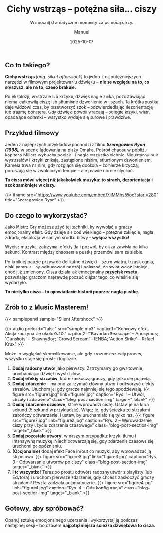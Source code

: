 ﻿---
title: "Cichy wstrząs – potężna siła... ciszy"
subtitle: "Wzmocnij dramatyczne momenty za pomocą ciszy."
date: 2025-10-07
author: "Manuel"
thumbnail: "blog/silent-aftershock/thumbnail.jpg"
---

## Co to takiego?

**Cichy wstrząs** *(ang. silent aftershock)* to jedno z najpotężniejszych narzędzi w filmowym projektowaniu dźwięku – **nie ze względu na to, co słyszysz, ale na to, czego brakuje.**  

Po eksplozji, wystrzale lub krzyku, dźwięk nagle znika, pozostawiając niemal całkowitą ciszę lub stłumione dzwonienie w uszach. Ta krótka pustka daje widzowi czas, by przetworzyć szok – odzwierciedlając dezorientację lub traumę bohatera. Gdy dźwięki powoli wracają – odległe krzyki, wiatr, opadające odłamki – wszystko wydaje się surowe i prawdziwe.

## Przykład filmowy

Jeden z najlepszych przykładów pochodzi z filmu ***Szeregowiec Ryan (1998)***, w scenie lądowania na plaży Omaha. Pośród chaosu w pobliżu kapitana Millera wybucha pocisk – i nagle wszystko cichnie. Nieustanny huk wystrzałów i krzyki znikają, zastąpione niskim, stłumionym dzwonieniem. Kamera trwa na nim, gdy rozgląda się dookoła – żołnierze krzyczą, poruszają się w zwolnionym tempie – ale prawie nic nie słychać.  

**Ta cisza mówi więcej niż jakakolwiek muzyka: to strach, dezorientacja i szok zamknięte w ciszy.**

{{< iframe src="https://www.youtube.com/embed/XijMMhs55oc?start=280" title="Szeregowiec Ryan" >}}

## Do czego to wykorzystać?

Jako Mistrz Gry możesz użyć tej techniki, by wywołać u graczy emocjonalny efekt. Gdy dzieje się coś wielkiego – potężne zaklęcie, nagła zdrada, eksplozja w samym środku bitwy – **wyłącz wszystko!**

Wycisz muzykę, zatrzymaj efekty tła i pozwól, by cisza zawisła na kilka sekund. Kontrast między chaosem a pustką przemówi sam za siebie.

Po krótkiej pauzie przywróć delikatne dźwięki – szum wiatru, trzask ognia, niski pomruk – by odbudować nastrój i pokazać, że świat wciąż istnieje, choć już zmieniony. Cisza działa jak emocjonalny **przycisk resetu**, pozwalając graczom naprawdę poczuć ciężar tego, co właśnie się wydarzyło.

**To nie tylko cisza – to opowiadanie historii poprzez nagłą pustkę.**

## Zrób to z Music Masterem!

{{< samplepanel sample="Silent Aftershock" >}}

{{< audio preload="false" src="sample.mp3" caption1="Końcowy efekt. Akcja zaczyna się około 0:20." caption2="'Bavarian Seascape' – Anonymus; 'Gunshots' – ShawnyBoy; 'Crowd Scream' – IENBA; 'Action Strike' – Rafael Krux" >}}

Może to wyglądać skomplikowanie, ale gdy zrozumiesz cały proces, wszystko staje się proste i logiczne.

1. **Dodaj radosny utwór** jako pierwszy. Zatrzymamy go gwałtownie, uruchamiając dźwięki wystrzałów.  
1. **Dodaj efekty strzałów**, które zaskoczą graczy, gdy tylko się pojawią.  
1. **Dodaj zdarzenie** – ma ono zatrzymać główny utwór i odtworzyć efekty strzałów. Uruchom je, gdy gracze najmniej się tego spodziewają. {{< figure src="figure1.jpg" link="figure1.jpg" caption="Rys. 1 – Utwór, strzały i zdarzenie" class="blog-post-section-img" target="_blank" >}}  
1. **Dodaj zdarzenie czasowe**, które wprowadzi ciszę. Ustaw je na kilka sekund (5 sekund w przykładzie). Włącz je, gdy ścieżka ze strzałami zakończy odtwarzanie, i ustaw, by uruchamiało się tylko raz. {{< figure src="figure2.jpg" link="figure2.jpg" caption="Rys. 2 – Wprowadzenie ciszy przy użyciu zdarzenia czasowego" class="blog-post-section-img" target="_blank" >}}  
1. **Dodaj pozostałe utwory**, w naszym przypadku: krzyki tłumu i intensywną muzykę. Niech odtwarzają się, gdy zdarzenie czasowe się uruchomi po opóźnieniu.  
1. **(Opcjonalnie)** dodaj efekt Fade in/out do muzyki, aby wprowadzać ją stopniowo. {{< figure src="figure3.jpg" link="figure3.jpg" caption="Rys. 3 – Odtwarzanie utworów po ciszy" class="blog-post-section-img" target="_blank" >}}  
1. **I to wszystko!** Teraz po prostu odtwórz radosny utwór z playlisty (lub Edytora) i uruchom pierwsze zdarzenie, gdy chcesz zaskoczyć graczy strzałami! Reszta zadziała automatycznie. {{< figure src="figure4.jpg" link="figure4.jpg" caption="Rys. 4 – Cała konfiguracja" class="blog-post-section-img" target="_blank" >}}

## Gotowy, aby spróbować?

Opanuj sztukę emocjonalnego uderzenia i wykorzystaj ją podczas następnej sesji – bo czasem **najpotężniejsza ścieżka dźwiękowa to cisza.**